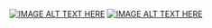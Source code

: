 [![IMAGE ALT TEXT HERE](https://img.youtube.com/vi/IYep9v64Pto/0.jpg)](https://www.youtube.com/watch?v=IYep9v64Pto)
[![IMAGE ALT TEXT HERE](https://img.youtube.com/vi/Z52t1833jwE/0.jpg)](https://www.youtube.com/watch?v=Z52t1833jwE)
